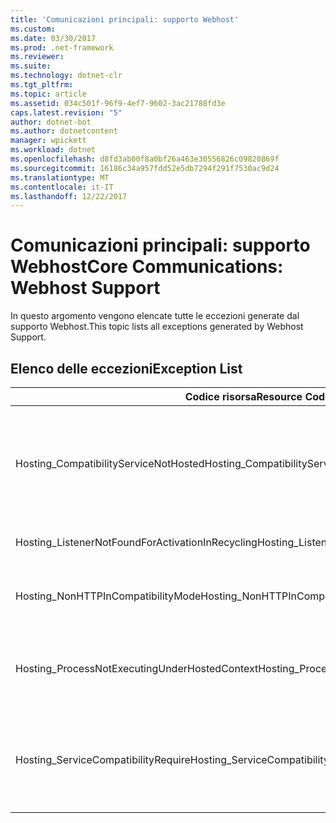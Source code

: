 ```yaml
---
title: 'Comunicazioni principali: supporto Webhost'
ms.custom: 
ms.date: 03/30/2017
ms.prod: .net-framework
ms.reviewer: 
ms.suite: 
ms.technology: dotnet-clr
ms.tgt_pltfrm: 
ms.topic: article
ms.assetid: 034c501f-96f9-4ef7-9602-3ac21788fd3e
caps.latest.revision: "5"
author: dotnet-bot
ms.author: dotnetcontent
manager: wpickett
ms.workload: dotnet
ms.openlocfilehash: d8fd3ab00f8a0bf26a463e30556826c09820869f
ms.sourcegitcommit: 16186c34a957fdd52e5db7294f291f7530ac9d24
ms.translationtype: MT
ms.contentlocale: it-IT
ms.lasthandoff: 12/22/2017
---
```

# <a name="core-communications-webhost-support"></a><span data-ttu-id="f6e5f-102">Comunicazioni principali: supporto Webhost</span><span class="sxs-lookup"><span data-stu-id="f6e5f-102">Core Communications: Webhost Support</span></span>
<span data-ttu-id="f6e5f-103">In questo argomento vengono elencate tutte le eccezioni generate dal supporto Webhost.</span><span class="sxs-lookup"><span data-stu-id="f6e5f-103">This topic lists all exceptions generated by Webhost Support.</span></span>  
  
## <a name="exception-list"></a><span data-ttu-id="f6e5f-104">Elenco delle eccezioni</span><span class="sxs-lookup"><span data-stu-id="f6e5f-104">Exception List</span></span>  
  
|<span data-ttu-id="f6e5f-105">Codice risorsa</span><span class="sxs-lookup"><span data-stu-id="f6e5f-105">Resource Code</span></span>|<span data-ttu-id="f6e5f-106">Stringa di risorsa</span><span class="sxs-lookup"><span data-stu-id="f6e5f-106">Resource String</span></span>|  
|-------------------|---------------------|  
|<span data-ttu-id="f6e5f-107">Hosting_CompatibilityServiceNotHosted</span><span class="sxs-lookup"><span data-stu-id="f6e5f-107">Hosting_CompatibilityServiceNotHosted</span></span>|<span data-ttu-id="f6e5f-108">Il servizio richiede la compatibilità ASP.NET.</span><span class="sxs-lookup"><span data-stu-id="f6e5f-108">This service requires ASP.NET compatibility.</span></span> <span data-ttu-id="f6e5f-109">Deve inoltre essere ospitato in IIS.</span><span class="sxs-lookup"><span data-stu-id="f6e5f-109">It must also be hosted in IIS.</span></span> <span data-ttu-id="f6e5f-110">Ospitare il servizio in IIS con la compatibilità ASP.NET abilitata in Web.config o impostare la proprietà AspNetCompatibilityRequirementsAttribute.AspNetCompatibilityRequirementsMode su un valore diverso da Required.</span><span class="sxs-lookup"><span data-stu-id="f6e5f-110">Either host the service in IIS with ASP.NET compatibility turned on in Web.config or set the AspNetCompatibilityRequirementsAttribute.AspNetCompatibilityRequirementsMode property to a value other than Required.</span></span>|  
|<span data-ttu-id="f6e5f-111">Hosting_ListenerNotFoundForActivationInRecycling</span><span class="sxs-lookup"><span data-stu-id="f6e5f-111">Hosting_ListenerNotFoundForActivationInRecycling</span></span>|<span data-ttu-id="f6e5f-112">Nessun canale è attualmente in ascolto all'indirizzo specificato.</span><span class="sxs-lookup"><span data-stu-id="f6e5f-112">No channel is actively listening at the specified address.</span></span> <span data-ttu-id="f6e5f-113">Se un'applicazione è in fase di riciclo, il servizio viene chiuso.</span><span class="sxs-lookup"><span data-stu-id="f6e5f-113">If an application is recycling, the service is closed.</span></span>|  
|<span data-ttu-id="f6e5f-114">Hosting_NonHTTPInCompatibilityMode</span><span class="sxs-lookup"><span data-stu-id="f6e5f-114">Hosting_NonHTTPInCompatibilityMode</span></span>|<span data-ttu-id="f6e5f-115">Gli unici protocolli supportati nella compatibilità ASP.NET sono HTTP e HTTPS.</span><span class="sxs-lookup"><span data-stu-id="f6e5f-115">The only protocols that are supported under ASP.NET compatibility are HTTP and HTTPS.</span></span> <span data-ttu-id="f6e5f-116">Rimuovere l'endpoint specificato o disabilitare la compatibilità ASP.NET per l'applicazione.</span><span class="sxs-lookup"><span data-stu-id="f6e5f-116">Remove the specified endpoint or disable ASP.NET compatibility for the application.</span></span>|  
|<span data-ttu-id="f6e5f-117">Hosting_ProcessNotExecutingUnderHostedContext</span><span class="sxs-lookup"><span data-stu-id="f6e5f-117">Hosting_ProcessNotExecutingUnderHostedContext</span></span>|<span data-ttu-id="f6e5f-118">Non è possibile richiamare il processo di hosting specificato all'interno dell'ambiente host corrente.</span><span class="sxs-lookup"><span data-stu-id="f6e5f-118">The specified hosting processcannot be invoked within the current hosting environment.</span></span> <span data-ttu-id="f6e5f-119">L'API richiede che l'applicazione chiamante sia ospitata in Internet Information Services o nel servizio di attivazione dei processi di Windows.</span><span class="sxs-lookup"><span data-stu-id="f6e5f-119">This API requires that the calling application be hosted in Internet Information Services or Windows Process Activation Service.</span></span>|  
|<span data-ttu-id="f6e5f-120">Hosting_ServiceCompatibilityRequire</span><span class="sxs-lookup"><span data-stu-id="f6e5f-120">Hosting_ServiceCompatibilityRequire</span></span>|<span data-ttu-id="f6e5f-121">Non è possibile attivare il servizio perché richiede la compatibilità ASP.NET.</span><span class="sxs-lookup"><span data-stu-id="f6e5f-121">The service cannot be activated because it requires ASP.NET compatibility.</span></span> <span data-ttu-id="f6e5f-122">La compatibilità ASP.NET non è abilitata per questa applicazione.</span><span class="sxs-lookup"><span data-stu-id="f6e5f-122">ASP.NET compatibility is not enabled for this application.</span></span> <span data-ttu-id="f6e5f-123">Abilitare la compatibilità ASP.NET nel file Web.config o impostare AspNetCompatibilityRequirementsAttribute.AspNetCompatibility.</span><span class="sxs-lookup"><span data-stu-id="f6e5f-123">Either enable ASP.NET compatibility in Web.config file or set the AspNetCompatibilityRequirementsAttribute.AspNetCompatibility.</span></span>|
